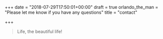 +++
date = "2018-07-29T17:50:01+00:00"
draft = true
orlando_the_man = "Please let me know if you have any questions"
title = "contact"

+++
> Life, the beautiful life!